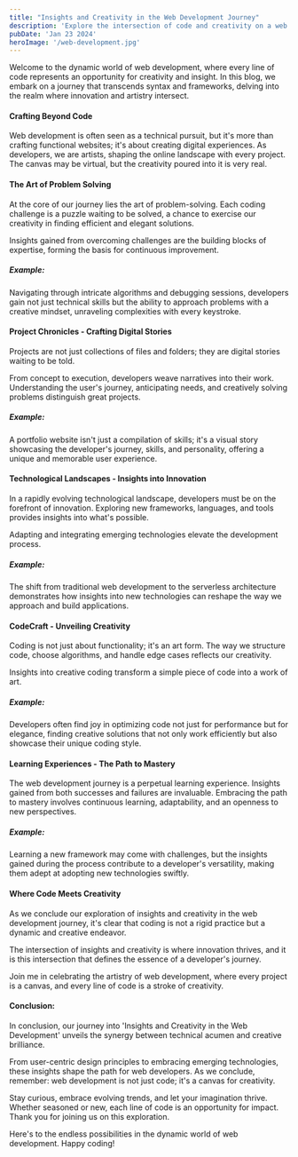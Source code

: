 ```yaml
---
title: "Insights and Creativity in the Web Development Journey"
description: 'Explore the intersection of code and creativity on a web development journey filled with insightful discoveries.'
pubDate: 'Jan 23 2024'
heroImage: '/web-development.jpg'
---
```


Welcome to the dynamic world of web development, where every line of code represents an opportunity for creativity and insight. In this blog, we embark on a journey that transcends syntax and frameworks, delving into the realm where innovation and artistry intersect.

#### Crafting Beyond Code

Web development is often seen as a technical pursuit, but it's more than crafting functional websites; it's about creating digital experiences. As developers, we are artists, shaping the online landscape with every project. The canvas may be virtual, but the creativity poured into it is very real.

#### The Art of Problem Solving

At the core of our journey lies the art of problem-solving. Each coding challenge is a puzzle waiting to be solved, a chance to exercise our creativity in finding efficient and elegant solutions.

Insights gained from overcoming challenges are the building blocks of expertise, forming the basis for continuous improvement.

##### Example:
Navigating through intricate algorithms and debugging sessions, developers gain not just technical skills but the ability to approach problems with a creative mindset, unraveling complexities with every keystroke.

#### Project Chronicles - Crafting Digital Stories

Projects are not just collections of files and folders; they are digital stories waiting to be told.

From concept to execution, developers weave narratives into their work. Understanding the user's journey, anticipating needs, and creatively solving problems distinguish great projects.

##### Example:
A portfolio website isn't just a compilation of skills; it's a visual story showcasing the developer's journey, skills, and personality, offering a unique and memorable user experience.

#### Technological Landscapes - Insights into Innovation

In a rapidly evolving technological landscape, developers must be on the forefront of innovation. Exploring new frameworks, languages, and tools provides insights into what's possible.

Adapting and integrating emerging technologies elevate the development process.

##### Example:
The shift from traditional web development to the serverless architecture demonstrates how insights into new technologies can reshape the way we approach and build applications.

#### CodeCraft - Unveiling Creativity

Coding is not just about functionality; it's an art form. The way we structure code, choose algorithms, and handle edge cases reflects our creativity.

Insights into creative coding transform a simple piece of code into a work of art.

##### Example:
Developers often find joy in optimizing code not just for performance but for elegance, finding creative solutions that not only work efficiently but also showcase their unique coding style.

#### Learning Experiences - The Path to Mastery

The web development journey is a perpetual learning experience. Insights gained from both successes and failures are invaluable. Embracing the path to mastery involves continuous learning, adaptability, and an openness to new perspectives.

##### Example:
Learning a new framework may come with challenges, but the insights gained during the process contribute to a developer's versatility, making them adept at adopting new technologies swiftly.

#### Where Code Meets Creativity

As we conclude our exploration of insights and creativity in the web development journey, it's clear that coding is not a rigid practice but a dynamic and creative endeavor.

The intersection of insights and creativity is where innovation thrives, and it is this intersection that defines the essence of a developer's journey.

Join me in celebrating the artistry of web development, where every project is a canvas, and every line of code is a stroke of creativity.


#### Conclusion: 

In conclusion, our journey into 'Insights and Creativity in the Web Development' unveils the synergy between technical acumen and creative brilliance.

From user-centric design principles to embracing emerging technologies, these insights shape the path for web developers. As we conclude, remember: web development is not just code; it's a canvas for creativity.

Stay curious, embrace evolving trends, and let your imagination thrive. Whether seasoned or new, each line of code is an opportunity for impact. Thank you for joining us on this exploration.

Here's to the endless possibilities in the dynamic world of web development. Happy coding!